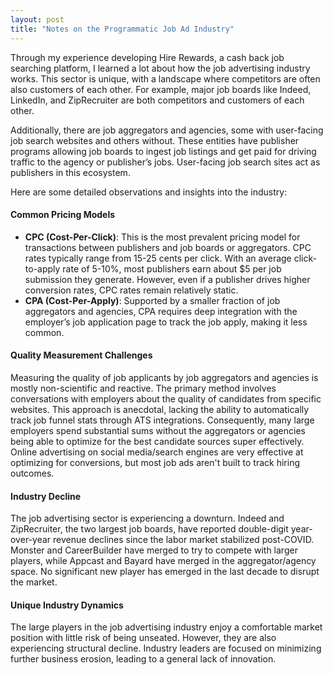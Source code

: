 ```yaml
---
layout: post
title: "Notes on the Programmatic Job Ad Industry"
---
```


Through my experience developing Hire Rewards, a cash back job searching platform, I learned a lot about how the job advertising industry works. This sector is unique, with a landscape where competitors are often also customers of each other. For example, major job boards like Indeed, LinkedIn, and ZipRecruiter are both competitors and customers of each other.

Additionally, there are job aggregators and agencies, some with user-facing job search websites and others without. These entities have publisher programs allowing job boards to ingest job listings and get paid for driving traffic to the agency or publisher’s jobs. User-facing job search sites act as publishers in this ecosystem.

Here are some detailed observations and insights into the industry:

#### Common Pricing Models
- **CPC (Cost-Per-Click)**: This is the most prevalent pricing model for transactions between publishers and job boards or aggregators. CPC rates typically range from 15-25 cents per click. With an average click-to-apply rate of 5-10%, most publishers earn about $5 per job submission they generate. However, even if a publisher drives higher conversion rates, CPC rates remain relatively static.
- **CPA (Cost-Per-Apply)**: Supported by a smaller fraction of job aggregators and agencies, CPA requires deep integration with the employer’s job application page to track the job apply, making it less common.

#### Quality Measurement Challenges
Measuring the quality of job applicants by job aggregators and agencies is mostly non-scientific and reactive. The primary method involves conversations with employers about the quality of candidates from specific websites. This approach is anecdotal, lacking the ability to automatically track job funnel stats through ATS integrations. Consequently, many large employers spend substantial sums without the aggregators or agencies being able to optimize for the best candidate sources super effectively.  Online advertising on social media/search engines are very effective at optimizing for conversions, but most job ads aren't built to track hiring outcomes.

#### Industry Decline
The job advertising sector is experiencing a downturn. Indeed and ZipRecruiter, the two largest job boards, have reported double-digit year-over-year revenue declines since the labor market stabilized post-COVID. Monster and CareerBuilder have merged to try to compete with larger players, while Appcast and Bayard have merged in the aggregator/agency space. No significant new player has emerged in the last decade to disrupt the market.

#### Unique Industry Dynamics
The large players in the job advertising industry enjoy a comfortable market position with little risk of being unseated. However, they are also experiencing structural decline. Industry leaders are focused on minimizing further business erosion, leading to a general lack of innovation.